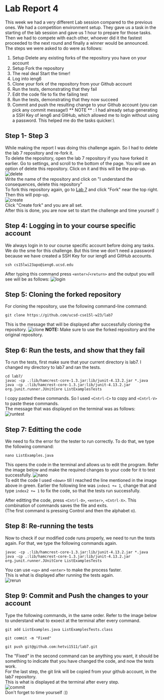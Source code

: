 # Lab Report 4


This week we had a very different Lab session compared to the previous ones. We had a competition environment setup. They gave us a task in the 
starting of the lab session and gave us 1 hour to prepare for those tasks. Then we had to compete with each other, whoever did it the fastest proceeded 
to the next round and finally a winner would be announced.\
The steps we were asked to do were as follows:
1. Setup Delete any existing forks of the repository you have on your account
2. Setup Fork the repository
3. The real deal Start the timer!
4. Log into ieng6
5. Clone your fork of the repository from your Github account
6. Run the tests, demonstrating that they fail
7. Edit the code file to fix the failing test
8. Run the tests, demonstrating that they now succeed
9. Commit and push the resulting change to your Github account (you can pick any commit message!)
** NOTE ** : I had already setup generating a SSH Key of ieng6 and GitHub, which allowed me to login without using a password. This helped me do the tasks 
quicker.\
## Step 1- Step 3
While making the report I was doing this challenge again. So I had to delete the lab 7 repository and re-fork it.\
To delete the repository, open the lab 7 repository if you have forked it earlier. Go to settings, and scroll to the bottom of the page. You will see an
option of delete this repository. Click on it and this will be the pop-up.\
![delete](delete.png)\
Write the name of the repository and click on "I understand the consequences, delete this repository"\
To fork this repository again, go to [Lab 7](https://github.com/ucsd-cse15l-w23/lab7) and click "Fork" near the top right. Then this will pop-up.\
![create](refork.png)\
Click "Create fork" and you are all set.\
After this is done, you are now set to start the challenge and time yourself :)
## Step 4: Logging in to your course specific account
We always login in to our course specific account before doing any tasks. We do the sme for this challenge. But this time we don't need a password because
we have created a SSH Key for our ieng6 and GitHub accounts.
```
ssh cs15lwi23apo@ieng6.ucsd.edu
```
After typing this command press `<enter>`/`<return>` and the output you will see will be as follows:
![login](login.png)
## Step 5: Cloning the forked repository
For cloning the repository, use the following command-line command:
```
git clone https://github.com/ucsd-cse15l-w23/lab7
```
This is the message that will be displayed after successfully cloning the repository.
![clone](clone.png)
**NOTE:** Make sure to use the forked repository and the original repository.
## Step 6: Run the tests, and show that they fail
To run the tests, first make sure that your current directory is lab7. I changed my directory to lab7 and ran the tests.
```
cd lab7/
javac -cp .:lib/hamcrest-core-1.3.jar:lib/junit-4.13.2.jar *.java
java -cp .:lib/hamcrest-core-1.3.jar:lib/junit-4.13.2.jar org.junit.runner.JUnitCore ListExamplesTests
```
I copy pasted these commands. So I used `<Cntrl-C>` to copy and `<Cntrl-V>` to paste these commands.\
The message that was displayed on the terminal was as follows:\
![runtest](runningtests.png)
## Step 7: Editting the code
We need to fix the error for the tester to run correctly. To do that, we type the following command:
```
nano ListExamples.java
```
This opens the code in the terminal and allows us to edit the program. Refer the image below and make the required changes to your code for it to test 
successfully.
![nano](nano.png)\
To edit the code I used `<down>` till I reached the line mentioned in the image above in green. Earlier the following line was `index1 += 1`, change that
and type `index2 += 1` to fix the code, so that the tests run successfully.


After editting the code, press `<Cntrl-O>`, `<enter>`, `<Cntrl-X>`. This combination of commands saves the file and exits.\
(The first command is pressing Control and then the alphabet o).
## Step 8: Re-running the tests
Now to check if our modified code runs properly, we need to run the tests again. For that, we type the following commands again.
```
javac -cp .:lib/hamcrest-core-1.3.jar:lib/junit-4.13.2.jar *.java
java -cp .:lib/hamcrest-core-1.3.jar:lib/junit-4.13.2.jar org.junit.runner.JUnitCore ListExamplesTests
```
You can use `<up>` and `<enter>` to make the process faster.\
This is what is displayed after running the tests again.\
![rerun](rerun.png)
## Step 9: Commit and Push the changes to your account
Type the following commands, in the same order. Refer to the image below to understand what to exoect at the terminal after every command.
```
git add ListExamples.java ListExamplesTests.class
```
```
git commit -m "Fixed"
```
```
git push git@github.com:hetvi1511/lab7.git
```
The "Fixed" in the second command can be anything you want, it should be something to indicate that you have changed the code, and now the tests work.\
For the last step, the git link will be copied from your github account, in the lab7 repository.\
This is what is displayed at the terminal after every step.\
![commit](commit.png)\
Don't forget to time yourself :))
